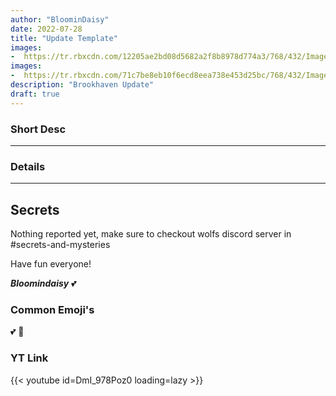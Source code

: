 ```yaml
---
author: "BloominDaisy"
date: 2022-07-28
title: "Update Template"
images:
-  https://tr.rbxcdn.com/12205ae2bd08d5682a2f8b8978d774a3/768/432/Image/Png
images:
-  https://tr.rbxcdn.com/71c7be8eb10f6ecd8eea738e453d25bc/768/432/Image/Png
description: "Brookhaven Update"
draft: true
---
```


### Short Desc

---

### Details
---

## Secrets

Nothing reported yet, make sure to checkout wolfs discord server in #secrets-and-mysteries 

Have fun everyone!

_**Bloomindaisy**_ <span class="nowrap"><span class="emojify">💕</span>


### Common Emoji's 

<span class="emojify">💕</span>
<span class="emojify">🤯</span>

### YT Link

{{< youtube id=DmI_978Poz0 loading=lazy >}}